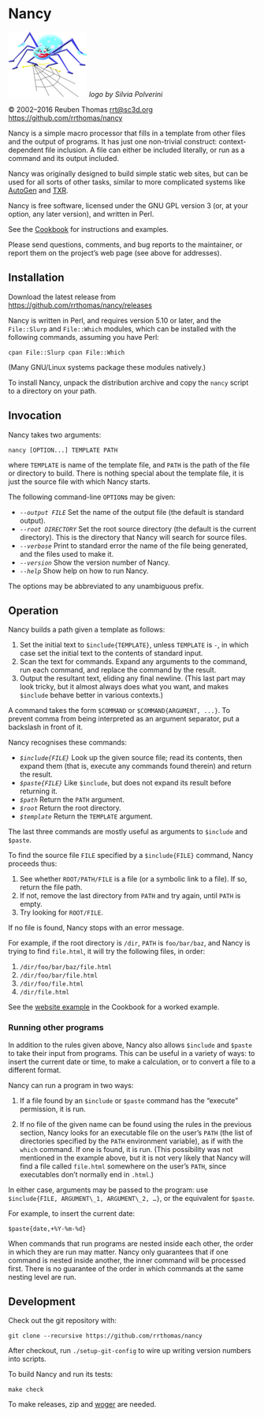 # Nancy

![logo](logo/nancy-small.png) _logo by Silvia Polverini_

© 2002–2016 Reuben Thomas <rrt@sc3d.org>  
<https://github.com/rrthomas/nancy>

Nancy is a simple macro processor that fills in a template from other files
and the output of programs. It has just one non-trivial construct:
context-dependent file inclusion. A file can either be included literally,
or run as a command and its output included.

Nancy was originally designed to build simple static web sites, but can be
used for all sorts of other tasks, similar to more complicated systems like
[AutoGen] and [TXR].

[AutoGen]: http://autogen.sourceforge.net
[TXR]: http://www.nongnu.org/txr

Nancy is free software, licensed under the GNU GPL version 3 (or, at your
option, any later version), and written in Perl.

See the [Cookbook](Cookbook.md) for instructions and examples.

Please send questions, comments, and bug reports to the maintainer, or
report them on the project’s web page (see above for addresses).

## Installation

Download the latest release from ​<https://github.com/rrthomas/nancy/releases>

Nancy is written in Perl, and requires version 5.10 or later, and the
`File::Slurp` and `File::Which` modules, which can be installed with the
following commands, assuming you have Perl:

    cpan File::Slurp cpan File::Which

(Many GNU/Linux systems package these modules natively.)

To install Nancy, unpack the distribution archive and copy the `nancy`
script to a directory on your path.

## Invocation

Nancy takes two arguments:

    nancy [OPTION...] TEMPLATE PATH

where `TEMPLATE` is name of the template file, and `PATH` is the path of the
file or directory to build. There is nothing special about the template
file, it is just the source file with which Nancy starts.

The following command-line `OPTION`s may be given:

* *`--output FILE`* Set the name of the output file (the default is standard
  output).
* *`--root DIRECTORY`* Set the root source directory (the default is the
  current directory). This is the directory that Nancy will search for
  source files.
* *`--verbose`* Print to standard error the name of the file being
  generated, and the files used to make it.
* *`--version`* Show the version number of Nancy.
* *`--help`* Show help on how to run Nancy.

The options may be abbreviated to any unambiguous prefix.

## Operation

Nancy builds a path given a template as follows:

1. Set the initial text to `$include{TEMPLATE}`, unless `TEMPLATE` is `-`,
   in which case set the initial text to the contents of standard input.
2. Scan the text for commands. Expand any arguments to the command, run each
   command, and replace the command by the result.
3. Output the resultant text, eliding any final newline. (This last part may
   look tricky, but it almost always does what you want, and makes
   `$include` behave better in various contexts.)

A command takes the form `$COMMAND` or `$COMMAND{ARGUMENT, ...}`. To prevent
comma from being interpreted as an argument separator, put a backslash in
front of it.

Nancy recognises these commands:

* *`$include{FILE}`* Look up the given source file; read its contents, then
  expand them (that is, execute any commands found therein) and return the
  result.
* *`$paste{FILE}`* Like `$include`, but does not expand its result before
  returning it.
* *`$path`* Return the `PATH` argument.
* *`$root`* Return the root directory.
* *`$template`* Return the `TEMPLATE` argument.

The last three commands are mostly useful as arguments to `$include` and
`$paste`.

To find the source file `FILE` specified by a `$include{FILE}` command,
Nancy proceeds thus:

1. See whether `ROOT/PATH/FILE` is a file (or a symbolic link to a file). If
   so, return the file path.
2. If not, remove the last directory from `PATH` and try again, until `PATH`
   is empty.
3. Try looking for `ROOT/FILE`.

If no file is found, Nancy stops with an error message.

For example, if the root directory is `/dir`, `PATH` is `foo/bar/baz`, and
Nancy is trying to find `file.html`, it will try the following files, in
order:

1. `/dir/foo/bar/baz/file.html`
2. `/dir/foo/bar/file.html`
3. `/dir/foo/file.html`
4. `/dir/file.html`

See the [website example](Cookbook.md#website-example) in the Cookbook for a
worked example.

### Running other programs

In addition to the rules given above, Nancy also allows `$include` and
`$paste` to take their input from programs. This can be useful in a variety
of ways: to insert the current date or time, to make a calculation, or to
convert a file to a different format.

Nancy can run a program in two ways:

1. If a file found by an `$include` or `$paste` command has the “execute”
   permission, it is run.

2. If no file of the given name can be found using the rules in the previous
   section, Nancy looks for an executable file on the user’s `PATH` (the
   list of directories specified by the `PATH` environment variable), as if
   with the `which` command. If one is found, it is run. (This possibility
   was not mentioned in the example above, but it is not very likely that
   Nancy will find a file called `file.html` somewhere on the user’s `PATH`,
   since executables don’t normally end in `.html`.)

In either case, arguments may be passed to the program: use `$include{FILE,
ARGUMENT\_1, ARGUMENT\_2, …}`, or the equivalent for `$paste`.

For example, to insert the current date:

    $paste{date,+%Y-%m-%d}

[comment]: # (FIXME: Insert cross-ref to date example here)

When commands that run programs are nested inside each other, the order in
which they are run may matter. Nancy only guarantees that if one command is
nested inside another, the inner command will be processed first. There is
no guarantee of the order in which commands at the same nesting level are
run.

[comment]: # (FIXME: Add example where this is significant)

## Development

Check out the git repository with:

    git clone --recursive https://github.com/rrthomas/nancy

After checkout, run `./setup-git-config` to wire up writing version numbers
into scripts.

To build Nancy and run its tests:

    make check

To make releases, zip and [woger] are needed.

[woger]: https://github.com/rrthomas/woger

